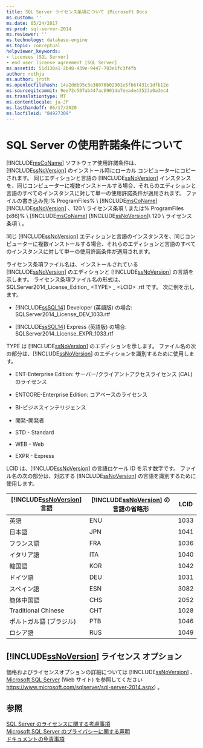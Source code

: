 ```yaml
---
title: SQL Server ライセンス条項について |Microsoft Docs
ms.custom: ''
ms.date: 05/24/2017
ms.prod: sql-server-2014
ms.reviewer: ''
ms.technology: database-engine
ms.topic: conceptual
helpviewer_keywords:
- licenses [SQL Server]
- end user license agreement [SQL Server]
ms.assetid: 51d130a1-2b48-439e-9447-783e1fc3f4fb
author: rothja
ms.author: jroth
ms.openlocfilehash: 14a2ddb95c3e36076b02901e5fb6f431c1dfb12e
ms.sourcegitcommit: 9ee72c507ab447ac69014a7eea4e43523a0a3ec4
ms.translationtype: MT
ms.contentlocale: ja-JP
ms.lasthandoff: 06/17/2020
ms.locfileid: "84927309"
---
```

# <a name="about-the-sql-server-license-terms"></a>SQL Server の使用許諾条件について
  [!INCLUDE[msCoName](../includes/msconame-md.md)] ソフトウェア使用許諾条件は、[!INCLUDE[ssNoVersion](../includes/ssnoversion-md.md)] のインストール時にローカル コンピューターにコピーされます。 同じエディションと言語の [!INCLUDE[ssNoVersion](../includes/ssnoversion-md.md)] インスタンスを、同じコンピューターに複数インストールする場合、それらのエディションと言語のすべてのインスタンスに対して単一の使用許諾条件が適用されます。 ファイルの書き込み先:% ProgramFiles% \\ [!INCLUDE[msCoName](../includes/msconame-md.md)] [!INCLUDE[ssNoVersion](../includes/ssnoversion-md.md)] 、120 \ ライセンス条項 \ または% ProgramFiles (x86)% \ [!INCLUDE[msCoName](../includes/msconame-md.md)] [!INCLUDE[ssNoVersion](../includes/ssnoversion-md.md)]\ 120 \ ライセンス条項 \\ 。  
  
 同じ [!INCLUDE[ssNoVersion](../includes/ssnoversion-md.md)] エディションと言語のインスタンスを、同じコンピューターに複数インストールする場合、それらのエディションと言語のすべてのインスタンスに対して単一の使用許諾条件が適用されます。  
  
 ライセンス条項ファイル名は、インストールされている [!INCLUDE[ssNoVersion](../includes/ssnoversion-md.md)] のエディションと [!INCLUDE[ssNoVersion](../includes/ssnoversion-md.md)] の言語を示します。 ライセンス条項ファイル名の形式は、SQLServer2014_License_Edition_ \<TYPE> _ \<LCID> .rtf です。 次に例を示します。  
  
-   [!INCLUDE[ssSQL14](../includes/sssql14-md.md)] Developer (英語版) の場合: SQLServer2014_License_DEV_1033.rtf  
  
-   [!INCLUDE[ssSQL14](../includes/sssql14-md.md)] Express (英語版) の場合: SQLServer2014_License_EXPR_1033.rtf  
  
 TYPE は [!INCLUDE[ssNoVersion](../includes/ssnoversion-md.md)] のエディションを示します。 ファイル名の次の部分は、[!INCLUDE[ssNoVersion](../includes/ssnoversion-md.md)] のエディションを識別するために使用します。  
  
-   ENT-Enterprise Edition: サーバー/クライアントアクセスライセンス (CAL) のライセンス  
  
-   ENTCORE-Enterprise Edition: コアベースのライセンス  
  
-   BI-ビジネスインテリジェンス  
  
-   開発-開発者  
  
-   STD - Standard  
  
-   WEB - Web  
  
-   EXPR - Express  
  
 LCID は、[!INCLUDE[ssNoVersion](../includes/ssnoversion-md.md)] の言語ロケール ID を示す数字です。  ファイル名の次の部分は、対応する [!INCLUDE[ssNoVersion](../includes/ssnoversion-md.md)] の言語を識別するために使用します。  
  
|[!INCLUDE[ssNoVersion](../includes/ssnoversion-md.md)]言語|[!INCLUDE[ssNoVersion](../includes/ssnoversion-md.md)] の言語の省略形|LCID|  
|----------------------------------------|---------------------------------------------------------|----------|  
|英語|ENU|1033|  
|日本語|JPN|1041|  
|フランス語|FRA|1036|  
|イタリア語|ITA|1040|  
|韓国語|KOR|1042|  
|ドイツ語|DEU|1031|  
|スペイン語|ESN|3082|  
|簡体中国語|CHS|2052|  
|Traditional Chinese|CHT|1028|  
|ポルトガル語 (ブラジル)|PTB|1046|  
|ロシア語|RUS|1049|  
  
## <a name="ssnoversion-licensing-options"></a>[!INCLUDE[ssNoVersion](../includes/ssnoversion-md.md)] ライセンス オプション  
 価格およびライセンスオプションの詳細については [!INCLUDE[ssNoVersion](../includes/ssnoversion-md.md)] 、 [Microsoft SQL Server](https://www.microsoft.com/sqlserver/sql-server-2014.aspx) (Web サイト) を参照してください https://www.microsoft.com/sqlserver/sql-server-2014.aspx) 。  
  
## <a name="see-also"></a>参照  
 [SQL Server のライセンスに関する考慮事項](../../2014/sql-server/install/licensing-considerations-for-sql-server.md)   
 [Microsoft SQL Server のプライバシーに関する声明](../../2014/getting-started/microsoft-sql-server-privacy-statement.md)   
 [ドキュメントの免責事項](../../2014/getting-started/legal-notice-for-documentation.md)  
  
  
